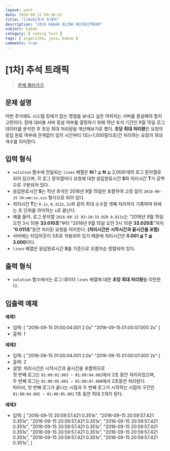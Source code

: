 ```yaml
---
layout: post
date: 2020-09-12 09:30:22
title: "[JAVA]추석 트래픽"
description: "2018 KAKAO BLIND RECRUITMENT"
subject: kakao
category: [ coding test ]
tags: [ algorithm, java, kakao ]
comments: true
---
```


# [1차] 추석 트래픽

> [문제 풀러가기](https://programmers.co.kr/learn/courses/30/lessons/17676)

## 문제 설명

이번 추석에도 시스템 장애가 없는 명절을 보내고 싶은 어피치는 서버를 증설해야 할지 고민이다. 장애 대비용 서버 증설 여부를 결정하기 위해 작년 추석 기간인 9월 15일 로그 데이터를 분석한 후 초당 최대 처리량을 계산해보기로 했다. <b>초당 최대 처리량</b>은 요청의 응답 완료 여부에 관계없이 임의 시간부터 1초(=1,000밀리초)간 처리하는 요청의 최대 개수를 의미한다.

## 입력 형식

+ `solution` 함수에 전달되는 `lines` 배열은 <b>N</b>(1 &#8806; <b>N</b> &#8806; 2,000)개의 로그 문자열로 되어 있으며, 각 로그 문자열마다 요청에 대한 응답완료시간 <b>S</b>와 처리시간 <b>T</b>가 공백으로 구분되어 있다.
+ 응답완료시간 <b>S</b>는 작년 추석인 2016년 9월 15일만 포함하여 고정 길이 `2016-09-15 hh:mm:ss.sss` 형식으로 되어 있다.
+ 처리시간 <b>T</b>는 `0.1s`, `0.312s`, `2s`와 같이 최대 소수점 셋째 자리까지 기록하며 뒤에는 초 단위를 의미하는 `s`로 끝난다.
+ 예를 들어, 로그 문자열 `2016-09-15 03:10:33.020 0.011s`는 "2016년 9월 15일 오전 3시 10분 **33.010초**"부터 "2016년 9월 15일 오전 3시 10분 **33.020초**"까지 "**0.011초**"동안 처리된 요청을 의미한다. <b>(처리시간은 시작시간과 끝시간을 포함)</b>
+ 서버에는 타임아웃이 3초로 적용되어 있기 때문에 처리시간은 <b>0.001 &#8806; T &#8806; 3.000</b>이다.
+ `lines` 배열은 응답완료시간 <b>S</b>를 기준으로 오름차순 정렬되어 있다.

## 출력 형식

+ `solution` 함수에서는 로그 데이터 `lines` 배열에 대한 <b>초당 최대 처리량</b>을 리턴한다.

## 입출력 예제

**예제1**

+ 입력: [
  "2016-09-15 01:00:04.001 2.0s"
  "2016-09-15 01:00:07.000 2s"
  ]
+ 출력: 1

**예제2**

+ 입력: [
  "2016-09-15 01:00:04.001 2.0s"
  "2016-09-15 01:00:07.000 2s"
  ]
+ 출력: 2
+ 설명: 처리시간은 시작시간과 끝시간을 포함하므로<br/>첫 번째 로그는 `01:00:02.003 ~ 01:00:04.002`에서 2초 동안 처리되었으며,<br/> 두 번째 로그는 `01:00:05.001 ~ 01:00:07.000`에서 2초동안 처리된다.<br/> 따라서, 첫 번째 로그가 끝나는 시점과 두 번째 로그가 시작하는 시점의 구간인 `01:00:04.002 ~ 01:00:05.001` 1초 동안 최대 2개가 된다.

**예제3**

+ 입력: [
  "2016-09-15 20:59:57.421 0.351s",
  "2016-09-15 20:59:57.421 0.351s",
  "2016-09-15 20:59:57.421 0.351s",
  "2016-09-15 20:59:57.421 0.351s",
  "2016-09-15 20:59:57.421 0.351s",
  "2016-09-15 20:59:57.421 0.351s",
  "2016-09-15 20:59:57.421 0.351s",
  "2016-09-15 20:59:57.421 0.351s",
  "2016-09-15 20:59:57.421 0.351s",
  "2016-09-15 20:59:57.421 0.351s",
]
